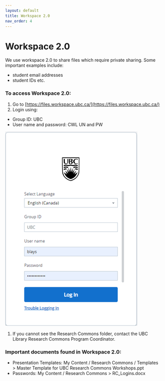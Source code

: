 ```yaml
---
layout: default
title: Workspace 2.0  
nav_order: 4
---
```

# Workspace 2.0
We use workspace 2.0 to share files which require private sharing. Some important examples include:
  - student email addresses
  - student IDs etc.
  
### To access Workspace 2.0:
1. Go to [https://files.workspace.ubc.ca/](https://files.workspace.ubc.ca/)
1. Login using:
* Group ID: UBC
* User name and password: CWL UN and PW

![](/assets/images/workspace20.PNG)

1. If you cannot see the Research Commons folder, contact the UBC Library Research Commons Program Coordinator. 

### Important documents found in Workspace 2.0:
 
- Presentation Templates: My Content / Research Commons / Templates > Master Template for UBC Research Commons Workshops.ppt
- Passwords: My Content / Research Commons > RC_Logins.docx
